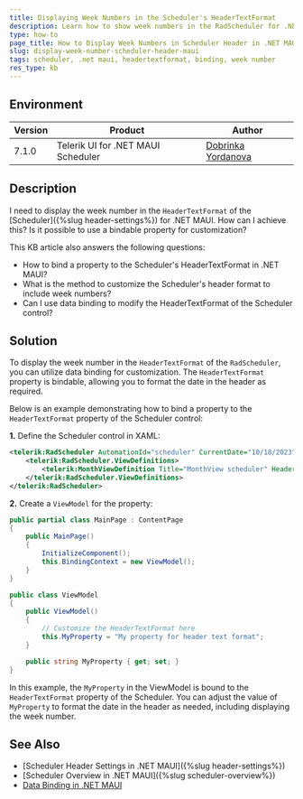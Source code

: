 ```yaml
---
title: Displaying Week Numbers in the Scheduler's HeaderTextFormat
description: Learn how to show week numbers in the RadScheduler for .NET MAUI by binding the HeaderTextFormat property.
type: how-to
page_title: How to Display Week Numbers in Scheduler Header in .NET MAUI
slug: display-week-number-scheduler-header-maui
tags: scheduler, .net maui, headertextformat, binding, week number
res_type: kb
---
```


## Environment

| Version | Product | Author | 
| --- | --- | ---- | 
| 7.1.0 | Telerik UI for .NET MAUI Scheduler | [Dobrinka Yordanova](https://www.telerik.com/blogs/author/dobrinka-yordanova) | 


## Description

I need to display the week number in the `HeaderTextFormat` of the [Scheduler]({%slug header-settings%}) for .NET MAUI. How can I achieve this? Is it possible to use a bindable property for customization?

This KB article also answers the following questions:
- How to bind a property to the Scheduler's HeaderTextFormat in .NET MAUI?
- What is the method to customize the Scheduler's header format to include week numbers?
- Can I use data binding to modify the HeaderTextFormat of the Scheduler control?

## Solution

To display the week number in the `HeaderTextFormat` of the `RadScheduler`, you can utilize data binding for customization. The `HeaderTextFormat` property is bindable, allowing you to format the date in the header as required.

Below is an example demonstrating how to bind a property to the `HeaderTextFormat` property of the Scheduler control:

**1.** Define the Scheduler control in XAML:

```xml
<telerik:RadScheduler AutomationId="scheduler" CurrentDate="10/18/2023">
    <telerik:RadScheduler.ViewDefinitions>
        <telerik:MonthViewDefinition Title="MonthView scheduler" HeaderTextFormat="{Binding MyProperty}" />
    </telerik:RadScheduler.ViewDefinitions>
</telerik:RadScheduler>
```

**2.** Create a `ViewModel` for the property:
```csharp
public partial class MainPage : ContentPage
{
    public MainPage()
    {
        InitializeComponent();
        this.BindingContext = new ViewModel();
    }
}

public class ViewModel
{
    public ViewModel()
    {
        // Customize the HeaderTextFormat here
        this.MyProperty = "My property for header text format";
    }

    public string MyProperty { get; set; }
}
```

In this example, the `MyProperty` in the ViewModel is bound to the `HeaderTextFormat` property of the Scheduler. You can adjust the value of `MyProperty` to format the date in the header as needed, including displaying the week number.

## See Also

- [Scheduler Header Settings in .NET MAUI]({%slug header-settings%})
- [Scheduler Overview in .NET MAUI]({%slug scheduler-overview%})
- [Data Binding in .NET MAUI](https://docs.microsoft.com/en-us/dotnet/maui/fundamentals/data-binding)
